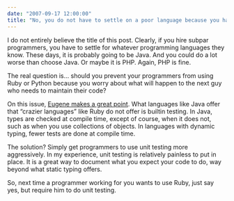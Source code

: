 ```yaml
---
date: "2007-09-17 12:00:00"
title: "No, you do not have to settle on a poor language because you have bad programmers"
---
```




I do not entirely believe the title of this post. Clearly, if you hire subpar programmers, you have to settle for whatever programming languages they know. These days, it is probably going to be Java. And you could do a lot worse than choose Java. Or maybe it is PHP. Again, PHP is fine.

The real question is&hellip; should you prevent your programmers from using Ruby or Python because you worry about what will happen to the next guy who needs to maintain their code?

On this issue, [Eugene makes a great point](http://faculty.chas.uni.edu/~wallingf/blog/). What languages like Java offer that &ldquo;crazier languages&rdquo; like Ruby do not offer is builtin testing. In Java, types are checked at compile time, except of course, when it does not, such as when you use collections of objects. In languages with dynamic typing, fewer tests are done at compile time.

The solution? Simply get programmers to use unit testing more aggressively. In my experience, unit testing is relatively painless to put in place. It is a great way to document what you expect your code to do, way beyond what static typing offers.

So, next time a programmer working for you wants to use Ruby, just say yes, but require him to do unit testing.

